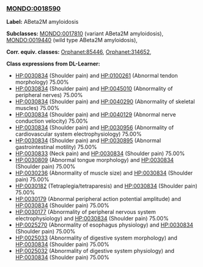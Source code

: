 
### [MONDO:0018590](http://purl.obolibrary.org/obo/MONDO_0018590)
**Label:** ABeta2M amyloidosis

**Subclasses:** [MONDO:0017810](http://purl.obolibrary.org/obo/MONDO_0017810) (variant ABeta2M amyloidosis), [MONDO:0019440](http://purl.obolibrary.org/obo/MONDO_0019440) (wild type ABeta2M amyloidosis), 

**Corr. equiv. classes:** [Orphanet:85446](http://www.orpha.net/ORDO/Orphanet_85446), [Orphanet:314652](http://www.orpha.net/ORDO/Orphanet_314652), 

**Class expressions from DL-Learner:**

- [HP:0030834](http://purl.obolibrary.org/obo/HP_0030834) (Shoulder pain) and [HP:0100261](http://purl.obolibrary.org/obo/HP_0100261) (Abnormal tendon morphology) 75.00%
- [HP:0030834](http://purl.obolibrary.org/obo/HP_0030834) (Shoulder pain) and [HP:0045010](http://purl.obolibrary.org/obo/HP_0045010) (Abnormality of peripheral nerves) 75.00%
- [HP:0030834](http://purl.obolibrary.org/obo/HP_0030834) (Shoulder pain) and [HP:0040290](http://purl.obolibrary.org/obo/HP_0040290) (Abnormality of skeletal muscles) 75.00%
- [HP:0030834](http://purl.obolibrary.org/obo/HP_0030834) (Shoulder pain) and [HP:0040129](http://purl.obolibrary.org/obo/HP_0040129) (Abnormal nerve conduction velocity) 75.00%
- [HP:0030834](http://purl.obolibrary.org/obo/HP_0030834) (Shoulder pain) and [HP:0030956](http://purl.obolibrary.org/obo/HP_0030956) (Abnormality of cardiovascular system electrophysiology) 75.00%
- [HP:0030834](http://purl.obolibrary.org/obo/HP_0030834) (Shoulder pain) and [HP:0030895](http://purl.obolibrary.org/obo/HP_0030895) (Abnormal gastrointestinal motility) 75.00%
- [HP:0030833](http://purl.obolibrary.org/obo/HP_0030833) (Neck pain) and [HP:0030834](http://purl.obolibrary.org/obo/HP_0030834) (Shoulder pain) 75.00%
- [HP:0030809](http://purl.obolibrary.org/obo/HP_0030809) (Abnormal tongue morphology) and [HP:0030834](http://purl.obolibrary.org/obo/HP_0030834) (Shoulder pain) 75.00%
- [HP:0030236](http://purl.obolibrary.org/obo/HP_0030236) (Abnormality of muscle size) and [HP:0030834](http://purl.obolibrary.org/obo/HP_0030834) (Shoulder pain) 75.00%
- [HP:0030182](http://purl.obolibrary.org/obo/HP_0030182) (Tetraplegia/tetraparesis) and [HP:0030834](http://purl.obolibrary.org/obo/HP_0030834) (Shoulder pain) 75.00%
- [HP:0030179](http://purl.obolibrary.org/obo/HP_0030179) (Abnormal peripheral action potential amplitude) and [HP:0030834](http://purl.obolibrary.org/obo/HP_0030834) (Shoulder pain) 75.00%
- [HP:0030177](http://purl.obolibrary.org/obo/HP_0030177) (Abnormality of peripheral nervous system electrophysiology) and [HP:0030834](http://purl.obolibrary.org/obo/HP_0030834) (Shoulder pain) 75.00%
- [HP:0025270](http://purl.obolibrary.org/obo/HP_0025270) (Abnormality of esophagus physiology) and [HP:0030834](http://purl.obolibrary.org/obo/HP_0030834) (Shoulder pain) 75.00%
- [HP:0025033](http://purl.obolibrary.org/obo/HP_0025033) (Abnormality of digestive system morphology) and [HP:0030834](http://purl.obolibrary.org/obo/HP_0030834) (Shoulder pain) 75.00%
- [HP:0025032](http://purl.obolibrary.org/obo/HP_0025032) (Abnormality of digestive system physiology) and [HP:0030834](http://purl.obolibrary.org/obo/HP_0030834) (Shoulder pain) 75.00%


